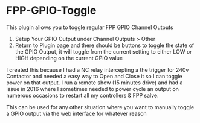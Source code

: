 # FPP-GPIO-Toggle
This plugin allows you to toggle regular FPP GPIO Channel Outputs

1. Setup Your GPIO Output under Channel Outputs > Other
2. Return to Plugin page and there should be buttons to toggle the state of the GPIO Output, it will toggle from the current setting to either LOW or HIGH depending on the current GPIO value

I created this because I had a NC relay intercepting a the trigger for 240v Contactor and needed a easy way to Open and Close it so I can toggle power on that output. 
I run a remote show (15 minutes drive) and had a issue in 2016 where I sometimes needed to power cycle an output on numerous occasions to restart all my controllers & FPP salve. 

This can be used for any other situation where you want to manually toggle a GPIO output via the web interface for whatever reason
